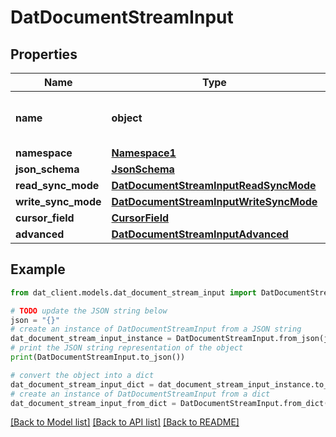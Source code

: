# DatDocumentStreamInput


## Properties

Name | Type | Description | Notes
------------ | ------------- | ------------- | -------------
**name** | **object** | The name of the document stream. | 
**namespace** | [**Namespace1**](Namespace1.md) |  | [optional] 
**json_schema** | [**JsonSchema**](JsonSchema.md) |  | [optional] 
**read_sync_mode** | [**DatDocumentStreamInputReadSyncMode**](DatDocumentStreamInputReadSyncMode.md) |  | [optional] 
**write_sync_mode** | [**DatDocumentStreamInputWriteSyncMode**](DatDocumentStreamInputWriteSyncMode.md) |  | [optional] 
**cursor_field** | [**CursorField**](CursorField.md) |  | [optional] 
**advanced** | [**DatDocumentStreamInputAdvanced**](DatDocumentStreamInputAdvanced.md) |  | [optional] 

## Example

```python
from dat_client.models.dat_document_stream_input import DatDocumentStreamInput

# TODO update the JSON string below
json = "{}"
# create an instance of DatDocumentStreamInput from a JSON string
dat_document_stream_input_instance = DatDocumentStreamInput.from_json(json)
# print the JSON string representation of the object
print(DatDocumentStreamInput.to_json())

# convert the object into a dict
dat_document_stream_input_dict = dat_document_stream_input_instance.to_dict()
# create an instance of DatDocumentStreamInput from a dict
dat_document_stream_input_from_dict = DatDocumentStreamInput.from_dict(dat_document_stream_input_dict)
```
[[Back to Model list]](../README.md#documentation-for-models) [[Back to API list]](../README.md#documentation-for-api-endpoints) [[Back to README]](../README.md)


